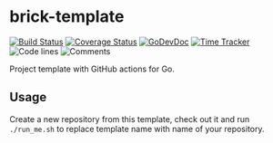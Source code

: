 # brick-template

[![Build Status](https://github.com/bool64/brick-template/workflows/test-unit/badge.svg)](https://github.com/bool64/brick-template/actions?query=branch%3Amaster+workflow%3Atest-unit)
[![Coverage Status](https://codecov.io/gh/bool64/brick-template/branch/master/graph/badge.svg)](https://codecov.io/gh/bool64/brick-template)
[![GoDevDoc](https://img.shields.io/badge/dev-doc-00ADD8?logo=go)](https://pkg.go.dev/github.com/bool64/brick-template)
[![Time Tracker](https://wakatime.com/badge/github/bool64/brick-template.svg)](https://wakatime.com/badge/github/bool64/brick-template)
![Code lines](https://sloc.xyz/github/bool64/brick-template/?category=code)
![Comments](https://sloc.xyz/github/bool64/brick-template/?category=comments)

<!--- TODO Update README.md -->

Project template with GitHub actions for Go.

## Usage

Create a new repository from this template, check out it and run `./run_me.sh` to replace template name with name of
your repository.
